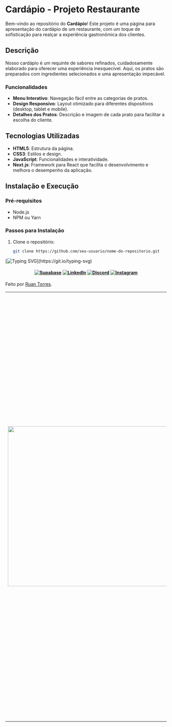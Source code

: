 # Cardápio - Projeto Restaurante

Bem-vindo ao repositório do **Cardápio**! Este projeto é uma página para apresentação do cardápio de um restaurante, com um toque de sofisticação para realçar a experiência gastronômica dos clientes.

## Descrição
Nosso cardápio é um requinte de sabores refinados, cuidadosamente elaborado para oferecer uma experiência inesquecível. Aqui, os pratos são preparados com ingredientes selecionados e uma apresentação impecável.

### Funcionalidades
- **Menu Interativo**: Navegação fácil entre as categorias de pratos.
- **Design Responsivo**: Layout otimizado para diferentes dispositivos (desktop, tablet e mobile).
- **Detalhes dos Pratos**: Descrição e imagem de cada prato para facilitar a escolha do cliente.

## Tecnologias Utilizadas
- **HTML5**: Estrutura da página.
- **CSS3**: Estilos e design.
- **JavaScript**: Funcionalidades e interatividade.
- **Next.js**: Framework para React que facilita o desenvolvimento e melhora o desempenho da aplicação.

## Instalação e Execução

### Pré-requisitos
- Node.js
- NPM ou Yarn

### Passos para Instalação
1. Clone o repositório:
   ```bash
   git clone https://github.com/seu-usuario/nome-do-repositorio.git

[![Typing SVG](https://readme-typing-svg.herokuapp.com/?color=EBFAFA&size=35&center=true&vCenter=true&width=1000&lines=Welcome!;I'm+Ruan+Torres;I'm+30+years+old;Web+Developer;)](https://git.io/typing-svg)
<h4 align="center">

[![Supabase](https://img.shields.io/badge/souruandev-273542?style=for-the-badge&logo=supabase&logoColor=white)](https://ruantorress.github.io/Portfolio/)
[![LinkedIn](https://img.shields.io/badge/LinkedIn-0077B5?style=for-the-badge&logo=linkedin&logoColor=white)](https://www.linkedin.com/in/ruanfabio59/)
[![Discord](https://img.shields.io/badge/Discord-7289DA?style=for-the-badge&logo=discord&logoColor=white)](https://discord.com/channels/@me)
[![Instagram](https://img.shields.io/badge/-Instagram-%23E4405F?style=for-the-badge&logo=instagram&logoColor=white)](https://www.instagram.com/ruanfabio59/?igsh=YjE3OTVuNTFwbmxz&utm_source=qr)


</h4>

<table border="0" cellspacing="0" cellpadding="0">
  <tr>
    <td style="border: 0";>
      <img width="500" src="https://www.uniqueerp.co.in/img/course/10.jpg" />
    </td>
    <td style="border: 0";>
      <p>
       I am a Web Developer with a degree in Systems Development Analysis. My expertise spans across all essential areas of software development, with a current focus on advancing my front-end skills in HTML, CSS, JavaScript, and React. I am a naturally curious, enthusiastic, and persistent individual who thrives on learning and embracing new technologies.
      </p>
      <ul>
        <li>
          🔭 I am actively pursuing opportunities in both Front-End and Back-End development to broaden my expertise and contribute to innovative projects.
        </li>
        <li>
          🌱 Currently, I am honing my skills in JavaScript and React, while continually expanding my knowledge base.
        </li>
        <li>
          ⚡ Fun Fact: I relish a good challenge and am always ready to tackle complex problems with innovative solutions!
        </li>
      </ul>
    </td>
  </tr>
  <p>
            Feito por
            <a href="https://github.com/RuanTorress" target="_blank" title="Ver Ruan Torres"
              >Ruan Torres</a
            >.
          </p>